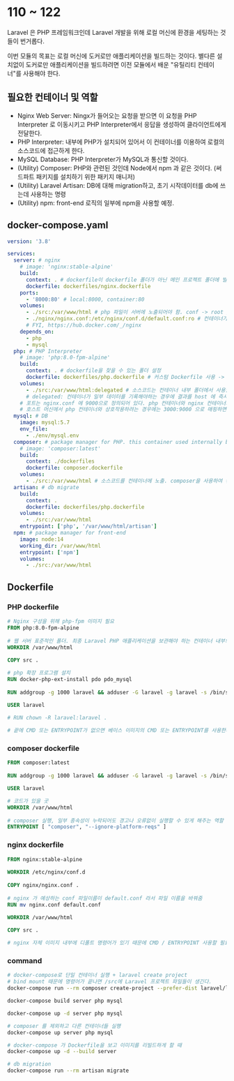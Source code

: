 # 110 ~ 122

Laravel 은 PHP 프레임워크인데 Laravel 개발을 위해 로컬 머신에 환경을 세팅하는 것들이 번거롭다.

이번 모듈의 목표는 로컬 머신에 도커로만 애플리케이션을 빌드하는 것이다. 별다른 설치없이 도커로만 애플리케이션을 빌드하려면 이전 모듈에서 배운 "유틸리티 컨테이너"를 사용해야 한다.

## 필요한 컨테이너 및 역할
- Nginx Web Server: Ningx가 들어오는 요청을 받으면 이 요청을 PHP Interpreter 로 이동시키고 PHP Interpreter에서 응답을 생성하여 클라이언트에게 전달한다. 
- PHP Interpreter: 내부에 PHP가 설치되어 있어서 이 컨테이너를 이용하여 로컬의 소스코드에 접근하게 한다.
- MySQL Database: PHP Interpreter가 MySQL과 통신할 것이다.
- (Utility) Composer: PHP와 관련된 것인데 Node에서 npm 과 같은 것이다. (써드파트 패키지를 설치하기 위한 패키지 매니저)
- (Utility) Laravel Artisan: DB에 대해 migration하고, 초기 시작데이터를 db에 쓰는데 사용하는 명령
- (Utility) npm: front-end 로직의 일부에 npm을 사용할 예정.

## docker-compose.yaml
```yaml
version: '3.8'

services:
  server: # nginx
    # image: 'nginx:stable-alpine'
    build:
      context: . # dockerfile이 dockerfile 폴더가 아닌 메인 프로젝트 폴더에 빌드되기 때문에 context와 더 많은 폴더 사용 가능
      dockerfile: dockerfiles/nginx.dockerfile
    ports:
      - '8000:80' # local:8000, container:80
    volumes:
      - ./src:/var/www/html # php 파일이 서버에 노출되어야 함. conf -> root /var/www/html/public;
      - ./nginx/nginx.conf:/etc/nginx/conf.d/default.conf:ro # 컨테이너가 nginx.conf 파일을 변경하면 안되기 때문에 읽기전용으로 설정한다. 
      # FYI, https://hub.docker.com/_/nginx
    depends_on:
      - php
      - mysql
  php: # PHP Interpreter
    # image: 'php:8.0-fpm-alpine'
    build:
      context: . # dockerfile을 찾을 수 있는 폴더 설정
      dockerfile: dockerfiles/php.dockerfile # 커스텀 Dockerfile 사용 -> 필요한 것을 갖춘 공식 이미지가 없기 때문
    volumes:
      - ./src:/var/www/html:delegated # 소스코드는 컨테이너 내부 폴더에서 사용할 수 있어야 하기 때문에 bind mount
      # delegated: 컨테이너가 일부 데이터를 기록해야하는 경우에 결과를 host 에 즉시 반영하지 않고 batch로 기본처리함으로써 성능이 향상됨 (최적화하는 대신 안정성이 떨어짐)
    # 포트는 nginx.conf 에 9000으로 정의되어 있다. php 컨테이너와 nginx 컨테이너가 통신하기 때문에 별도의 포트 설정이 없다.
    # 호스트 머신에서 php 컨테이너와 상호작용하려는 경우에는 3000:9000 으로 매핑하면되는데 지금은 다른 컨테이너 간의 통신이라 매핑이 필요없다.
  mysql: # DB
    image: mysql:5.7
    env_file:
      - ./env/mysql.env
  composer: # package manager for PHP. this container used internally by Laravel.
    # image: 'composer:latest'
    build:
      context: ./dockerfiles
      dockerfile: composer.dockerfile
    volumes:
      - ./src:/var/www/html # 소스코드를 컨테이너에 노출. composer을 사용하여 컨테이너 내부의 이 폴더에서 Laravel 앱을 생성하면 로컬 머신의 소스 폴더로 미러링됨
  artisan: # db migrate
    build:
      context: .
      dockerfile: dockerfiles/php.dockerfile
    volumes:
      - ./src:/var/www/html
    entrypoint: ['php', '/var/www/html/artisan']
  npm: # package manager for front-end
    image: node:14
    working_dir: /var/www/html
    entrypoint: ['npm']
    volumes:
      - ./src:/var/www/html
```

## Dockerfile 

### PHP dockerfile
```dockerfile
# Nginx 구성을 위해 php-fpm 이미지 필요
FROM php:8.0-fpm-alpine 
 
# 웹 서버 표준적인 폴더. 최종 Laravel PHP 애플리케이션을 보관해야 하는 컨테이너 내부의 폴더
WORKDIR /var/www/html
 
COPY src .

# php 확장 프로그램 설치
RUN docker-php-ext-install pdo pdo_mysql
 
RUN addgroup -g 1000 laravel && adduser -G laravel -g laravel -s /bin/sh -D laravel

USER laravel 
 
# RUN chown -R laravel:laravel .

# 끝에 CMD 또는 ENTRYPOINT가 없으면 베이스 이미지의 CMD 또는 ENTRYPOINT를 사용한다.
```

### composer dockerfile
```dockerfile
FROM composer:latest
 
RUN addgroup -g 1000 laravel && adduser -G laravel -g laravel -s /bin/sh -D laravel

USER laravel 

# 코드가 있을 곳
WORKDIR /var/www/html 
 
# composer 실행, 일부 종속성이 누락되어도 경고나 오류없이 실행할 수 있게 해주는 역할
ENTRYPOINT [ "composer", "--ignore-platform-reqs" ]
```

### nginx dockerfile
```dockerfile
FROM nginx:stable-alpine
 
WORKDIR /etc/nginx/conf.d
 
COPY nginx/nginx.conf .
 
# nginx 가 예상하는 conf 파일이름이 default.conf 라서 파일 이름을 바꿔줌
RUN mv nginx.conf default.conf 

WORKDIR /var/www/html
 
COPY src .

# nginx 자체 이미지 내부에 디폴트 명령어가 있기 때문에 CMD / ENTRYPOINT 사용할 필요 없음
```


### command
```bash
# docker-compose로 단일 컨테이너 실행 + laravel create project
# bind mount 때문에 명령어가 끝나면 /src에 Laravel 프로젝트 파일들이 생긴다.
docker-compose run --rm composer create-project --prefer-dist laravel/laravel:8.0.0 .

docker-compose build server php mysql

docker-compose up -d server php mysql

# composer 를 제외하고 다른 컨테이너들 실행
docker-compose up server php mysql

# docker-compose 가 Dockerfile을 보고 이미지를 리빌드하게 할 때
docker-compose up -d --build server

# db migration
docker-compose run --rm artisan migrate

```